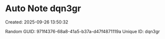 ﻿# Auto Note dqn3gr
Created: 2025-09-26 13:50:32

Random GUID: 971f4376-68a8-41a5-b37a-d47f4871119a
Unique ID: dqn3gr
